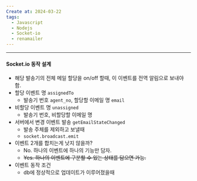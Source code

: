 ```yaml
---
Create at: 2024-03-22
tags:
  - Javascript
  - Nodejs
  - Socket-io
  - renamailer
---
```

---

#### Socket.io 동작 설계

- 해당 발송기의 전체 메일 할당을 on/off 할때, 이 이벤트를 전역 알림으로 보내야 함.
- 할당 이벤트 명 `assignedTo`
	- 발송기 번호 `agent_no`, 할당할 이메일 명 `email`
- 비할당 이벤트 명 `unassigned`
	- 발송기 번호, 비할당할 이메일 명
- 서버에서 변경 이벤트 발송 `getEmailStateChanged`
	- 발송 주체를 제외하고 보낼때
	- `socket.broadcast.emit`
- 이벤트 2개를 합치는게 낫지 않을까?
	- No. 하나의 이벤트에 하나의 기능만 담자.
	- ~~Yes. 하나의 이벤트에 구분할 수 있는 상태를 담으면 가능.~~
- 이벤트 동작 조건
	- db에 정상적으로 업데이트가 이루어졌을때